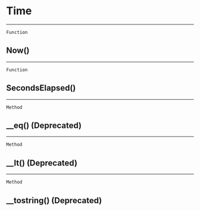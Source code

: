 Time
====

------------------------------------------------------------------------

`Function`

Now()
-----

------------------------------------------------------------------------

`Function`

SecondsElapsed()
----------------

------------------------------------------------------------------------

`Method`

\_\_eq() (Deprecated)
---------------------

------------------------------------------------------------------------

`Method`

\_\_lt() (Deprecated)
---------------------

------------------------------------------------------------------------

`Method`

\_\_tostring() (Deprecated)
---------------------------
